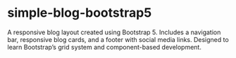# simple-blog-bootstrap5
A responsive blog layout created using Bootstrap 5. Includes a navigation bar, responsive blog cards, and a footer with social media links. Designed to learn Bootstrap’s grid system and component-based development.
